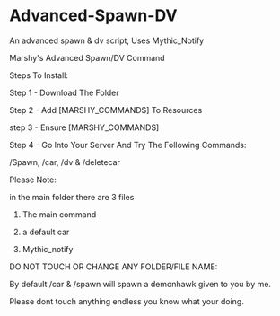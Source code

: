 # Advanced-Spawn-DV
An advanced spawn &amp; dv script, Uses Mythic_Notify

 

Marshy's Advanced Spawn/DV Command

 

Steps To Install:

Step 1 - Download The Folder

Step 2 - Add [MARSHY_COMMANDS] To Resources

step 3 - Ensure [MARSHY_COMMANDS]

Step 4 - Go Into Your Server And Try The Following Commands:

/Spawn, /car, /dv & /deletecar

 

Please Note: 

in the main folder there are 3 files

1. The main command

2. a default car 

3. Mythic_notify 

 

DO NOT TOUCH OR CHANGE ANY FOLDER/FILE NAME:

By default /car & /spawn will spawn a demonhawk given to you by me.

Please dont touch anything endless you know what your doing.
